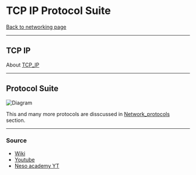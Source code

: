 # TCP IP Protocol Suite
[Back to networking page](./index.md)

---

## TCP IP
About [TCP_IP](TCP_IP.md)

---

## Protocol Suite
![Diagram](https://www.distributednetworks.com/dhcp-tcp-ip/module3/images/protocol_main.gif)

This and many more protocols are disscussed in [Network_protocols](Network_protocols.md) section.

---

### Source
- [Wiki](https://en.wikipedia.org/wiki/Internet_protocol_suite)
- [Youtube](https://youtu.be/elp3fFHahi8)
- [Neso academy YT](https://youtu.be/wvPe4Zb0tUA)
